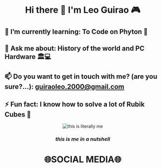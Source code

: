 # <p align="center">Hi there 👋 I'm Leo Guirao 🎮</p>
## 🌱 I’m currently learning: To Code on Phyton 🐍
## 💬 Ask me about: History of the world and PC Hardware 🏛💻
## 📫 Do you want to get in touch with me? (are you sure?...): guiraoleo.2000@gmail.com
## ⚡ Fun fact: I know how to solve a lot of Rubik Cubes 🧩

<p align="center">
  <img src="https://i.pinimg.com/originals/e8/99/43/e89943146c0201b3ae55d0001a52c1f8.gif" alt="this is literally me">
</p>

### <p align="center">***_this is me in a nutshell_***</p>

# <p align="center">🌐SOCIAL MEDIA🌐</p>

<!--
**LeoGuirao/LeoGuirao** is a ✨ _special_ ✨ repository because its `README.md` (this file) appears on your GitHub profile.

Here are some ideas to get you started:


-->
